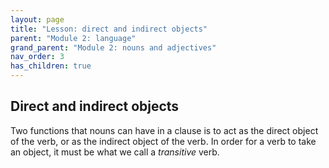 ```yaml
---
layout: page
title: "Lesson: direct and indirect objects"
parent: "Module 2: language"
grand_parent: "Module 2: nouns and adjectives"
nav_order: 3
has_children: true
---
```


## Direct and indirect objects

Two functions that nouns can have in a clause is to act as the direct object of the verb, or as the indirect object of the verb. In order for a verb to take an object, it must be what we call a *transitive* verb. 
